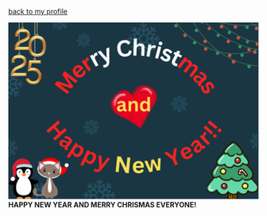 
[back to my profile](https://qlerdev.github.io/)

![alt text](/img/hny_chrismas_punnakan.png)
**HAPPY NEW YEAR AND MERRY CHRISMAS EVERYONE!**

